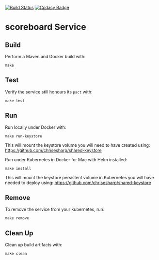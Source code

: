 [![Build Status](https://travis-ci.org/chrisesharp/scoreboard-service.svg?branch=master)](https://travis-ci.org/chrisesharp/scoreboard-service)
[![Codacy Badge](https://api.codacy.com/project/badge/Grade/81212ba902b34f80b54b806a1968e196)](https://www.codacy.com/app/chrisesharp/scoreboard-service?utm_source=github.com&amp;utm_medium=referral&amp;utm_content=chrisesharp/scoreboard-service&amp;utm_campaign=Badge_Grade)
# scoreboard Service

## Build

Perform a Maven and Docker build with:
```
make
```

## Test

Verify the service still honours its `pact` with:
```
make test
```

## Run

Run locally under Docker with:
```
make run-keystore
```
This will mount the keystore volume you will need to have created using:
https://github.com/chrisesharp/shared-keystore 

Run under Kubernetes in Docker for Mac with Helm installed:
```
make install
```
This will mount the keystore persistent volume in Kubernetes you will have 
needed to deploy using:
https://github.com/chrisesharp/shared-keystore 

## Remove

To remove the service from your kubernetes, run:
```
make remove
```

## Clean Up

Clean up build artifacts with:
```
make clean
```

